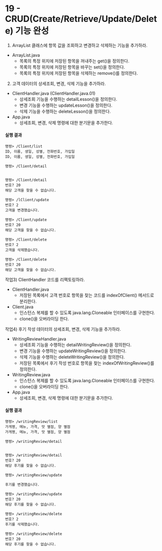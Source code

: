 # 19 - CRUD(Create/Retrieve/Update/Delete) 기능 완성

1) ArrayList 클래스에 항목 값을 조회하고 변경하고 삭제하는 기능을 추가하라.

- ArrayList.java
  - 목록의 특정 위치에 저장된 항목을 꺼내주는 get()을 정의한다.
  - 목록의 특정 위치에 저장된 항목을 바꾸는 set()을 정의한다.
  - 목록의 특정 위치에 저장된 항목을 삭제하는 remove()를 정의한다.

2) 고객 데이터의 상세조회, 변경, 삭제 기능을 추가하라.

- ClientHandler.java (ClientHandler.java.01)
  - 상세조회 기능을 수행하는 detailLesson()을 정의한다.
  - 변경 기능을 수행하는 updateLesson()을 정의한다.
  - 삭제 기능을 수행하는 deleteLesson()을 정의한다.
- App.java
  - 상세조회, 변경, 삭제 명령에 대한 분기문을 추가한다.

#### 실행 결과

```
명령> /Client/list
ID, 이름, 생일, 성별, 전화번호, 가입일
ID, 이름, 생일, 성별, 전화번호, 가입일

명령> /Client/detail


명령> /Client/detail
번호? 20
해당 고객을 찾을 수 없습니다.

명령> /lClient/update
번호? 2
고객을 변경했습니다.

명령> /Client/update
번호? 20
해당 고객을 찾을 수 없습니다.

명령> /Client/delete
번호? 2
고객을 삭제했습니다.

명령> /Client/delete
번호? 20
해당 고객을 찾을 수 없습니다.
```

작업3) ClientHandler 코드를 리팩토링하라.

- ClientHandler.java
    - 저장된 목록에서 고객 번호로 항목을 찾는 코드를 indexOfClient() 메서드로 분리한다.
- Client.java
    - 인스턴스 복제를 할 수 있도록 java.lang.Cloneable 인터페이스를 구현한다.
    - clone()을 오버라이딩 한다.


작업4) 후기 작성 데이터의 상세조회, 변경, 삭제 기능을 추가하라.

- WritingReviewHandler.java
    - 상세조회 기능을 수행하는 detailWritingReview()을 정의한다.
    - 변경 기능을 수행하는 updateWritingReview()을 정의한다.
    - 삭제 기능을 수행하는 deleteWritingReview()을 정의한다.
    - 저장된 목록에서 후기 작성 번호로 항목을 찾는 indexOfWritingReview()를 정의한다.
- WritingReview.java
    - 인스턴스 복제를 할 수 있도록 java.lang.Cloneable 인터페이스를 구현한다.
    - clone()을 오버라이딩 한다.
- App.java
    - 상세조회, 변경, 삭제 명령에 대한 분기문을 추가한다.

#### 실행 결과

```
명령> /writingReview/list
가게명, 메뉴, 가격, 맛 별점, 양 별점
가게명, 메뉴, 가격, 맛 별점, 양 별점

명령> /writingReview/detail


명령> /writingReview/detail
번호? 20
해당 후기를 찾을 수 없습니다.

명령> /writingReview/update

후기를 변경했습니다.

명령> /writingReview/update
번호? 20
해당 후기를 찾을 수 없습니다.

명령> /writingReview/delete
번호? 2
후기를 삭제했습니다.

명령> /writingReview/delete
번호? 20
해당 후기를 찾을 수 없습니다.
```